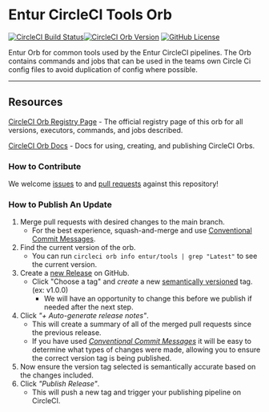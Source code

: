 # Entur CircleCI Tools Orb

[![CircleCI Build Status](https://circleci.com/gh/entur/circleci-tools-orb.svg?style=shield "CircleCI Build Status")](https://circleci.com/gh/entur/circleci-tools-orb)[![CircleCI Orb Version](https://badges.circleci.com/orbs/entur/tools.svg)](https://circleci.com/orbs/registry/orb/entur/tools) [![GitHub License](https://img.shields.io/badge/license-MIT-lightgrey.svg)](https://raw.githubusercontent.com/entur/circleci-tools-orb/master/LICENSE)


Entur Orb for common tools used by the Entur CircleCI pipelines.
The Orb contains commands and jobs that can be used in the teams own Circle Ci config files to avoid duplication of
config where possible.

---

## Resources

[CircleCI Orb Registry Page](https://circleci.com/orbs/registry/orb/entur/tools) - The official registry page of this
orb for all versions, executors, commands, and jobs described.

[CircleCI Orb Docs](https://circleci.com/docs/2.0/orb-intro/#section=configuration) - Docs for using, creating, and
publishing CircleCI Orbs.

### How to Contribute

We welcome [issues](https://github.com/entur/circleci-tools-orb/issues) to
and [pull requests](https://github.com/entur/circleci-tools-orb/pulls) against this repository!

### How to Publish An Update

1. Merge pull requests with desired changes to the main branch.
    - For the best experience, squash-and-merge and
      use [Conventional Commit Messages](https://conventionalcommits.org/).
2. Find the current version of the orb.
    - You can run `circleci orb info entur/tools | grep "Latest"` to see the current version.
3. Create a [new Release](https://github.com/entur/circleci-tools-orb/releases/new) on GitHub.
    - Click "Choose a tag" and _create_ a new [semantically versioned](http://semver.org/) tag. (ex: v1.0.0)
        - We will have an opportunity to change this before we publish if needed after the next step.
4. Click _"+ Auto-generate release notes"_.
    - This will create a summary of all of the merged pull requests since the previous release.
    - If you have used _[Conventional Commit Messages](https://conventionalcommits.org/)_ it will be easy to determine
      what types of changes were made, allowing you to ensure the correct version tag is being published.
5. Now ensure the version tag selected is semantically accurate based on the changes included.
6. Click _"Publish Release"_.
    - This will push a new tag and trigger your publishing pipeline on CircleCI.